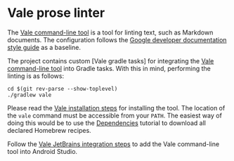# Vale prose linter

The [Vale command-line tool] is a tool for linting text, such as Markdown
documents. The configuration follows the
[Google developer documentation style guide] as a baseline.

The project contains custom [Vale gradle tasks] for integrating the [Vale command-line tool] into
Gradle tasks. With this in mind, performing the linting is as follows:

```shell
cd $(git rev-parse --show-toplevel)
./gradlew vale
```

Please read the [Vale installation steps] for installing the tool. The location
of the `vale` command must be accessible from your `PATH`. The easiest way of doing this would be
to use the [Dependencies] tutorial to download all declared Homebrew recipes.

Follow the [Vale JetBrains integration steps] to add the Vale command-line tool
into Android Studio.

[Dependencies]: ../dependencies.md

[Google developer documentation style guide]: https://developers.google.com/style

[Vale command-line tool]: https://vale.sh/

[Vale JetBrains integration steps]: https://vale.sh/docs/integrations/jetbrains/

[Vale installation steps]: https://vale.sh/docs/vale-cli/installation/